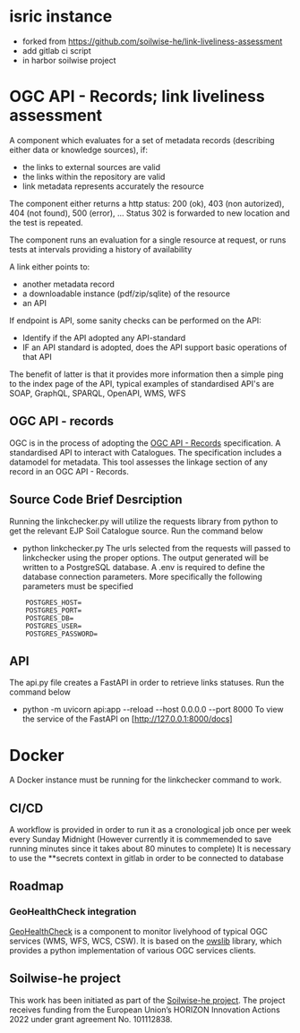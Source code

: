 # isric instance

- forked from https://github.com/soilwise-he/link-liveliness-assessment
- add gitlab ci script
- in harbor soilwise project

# OGC API - Records; link liveliness assessment

A component which evaluates for a set of metadata records (describing either data or knowledge sources), if:

- the links to external sources are valid
- the links within the repository are valid
- link metadata represents accurately the resource

The component either returns a http status: 200 (ok), 403 (non autorized), 404 (not found), 500 (error), ...
Status 302 is forwarded to new location and the test is repeated.

The component runs an evaluation for a single resource at request, or runs tests at intervals providing a history of availability 

A link either points to:

- another metadata record
- a downloadable instance (pdf/zip/sqlite) of the resource
- an API

If endpoint is API, some sanity checks can be performed on the API:

- Identify if the API adopted any API-standard
- IF an API standard is adopted, does the API support basic operations of that API

The benefit of latter is that it provides more information then a simple ping to the index page of the API, typical examples of standardised API's are SOAP, GraphQL, SPARQL, OpenAPI, WMS, WFS

## OGC API - records

OGC is in the process of adopting the [OGC API - Records](https://github.com/opengeospatial/ogcapi-records) specification. A standardised API to interact with Catalogues. The specification includes a datamodel for metadata. This tool assesses the linkage section of any record in an OGC API - Records.


## Source Code Brief Desrciption

Running the linkchecker.py will utilize the requests library from python to get the relevant EJP Soil Catalogue source.
Run the command below
* python linkchecker.py
The urls selected from the requests will passed to linkchecker using the proper options.
The output generated will be written to a PostgreSQL database.
A .env is required to define the database connection parameters.
More specifically the following parameters must be specified

```
    POSTGRES_HOST=
    POSTGRES_PORT=
    POSTGRES_DB=
    POSTGRES_USER=
    POSTGRES_PASSWORD=
```

## API
The api.py file creates a FastAPI in order to retrieve links statuses. 
Run the command below
* python -m uvicorn api:app --reload --host 0.0.0.0 --port 8000 
To view the service of the FastAPI on [http://127.0.0.1:8000/docs]

# Docker
A Docker instance must be running for the linkchecker command to work.

## CI/CD
A workflow is provided in order to run it as a cronological job once per week every Sunday Midnight
(However currently it is commemended to save running minutes since it takes about 80 minutes to complete)
It is necessary to use the **secrets context in gitlab in order to be connected to database

## Roadmap

### GeoHealthCheck integration

[GeoHealthCheck](https://GeoHealthCheck.org) is a component to monitor livelyhood of typical OGC services (WMS, WFS, WCS, CSW). It is based on the [owslib](https://owslib.readthedocs.io/en/latest/) library, which provides a python implementation of various OGC services clients.

## Soilwise-he project

This work has been initiated as part of the [Soilwise-he project](https://soilwise-he.eu/).
The project receives funding from the European Union’s HORIZON Innovation Actions 2022 under grant agreement No. 101112838.

